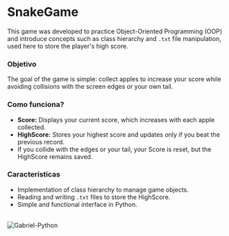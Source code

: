 # SnakeGame
This game was developed to practice Object-Oriented Programming (OOP) and introduce concepts such as class hierarchy and `.txt` file manipulation, used here to store the player's high score.  

### Objetivo  
The goal of the game is simple: collect apples to increase your score while avoiding collisions with the screen edges or your own tail.  

### Como funciona?  
- **Score:** Displays your current score, which increases with each apple collected.  
- **HighScore:** Stores your highest score and updates only if you beat the previous record.  
- If you collide with the edges or your tail, your Score is reset, but the HighScore remains saved.   

### Características  
- Implementation of class hierarchy to manage game objects.  
- Reading and writing `.txt` files to store the HighScore.  
- Simple and functional interface in Python.

<div style="display: inline_block"><br>
  <img align="center" alt="Gabriel-Python" src="https://cdn.jsdelivr.net/gh/devicons/devicon@latest/icons/python/python-original.svg" />
</div>
